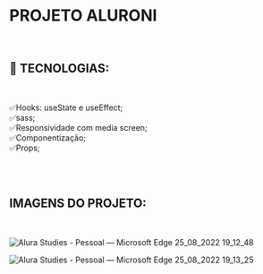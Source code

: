 # PROJETO ALURONI

<br>

## 🌌 TECNOLOGIAS:

<br>

✅Hooks: useState e useEffect;<br>
✅sass;<br>
✅Responsividade com media screen;<br>
✅Componentização;<br>
✅Props;<br>

<br>
<br>

## IMAGENS DO PROJETO:

<br>


![Alura Studies - Pessoal — Microsoft​ Edge 25_08_2022 19_12_48](https://user-images.githubusercontent.com/101364762/186802532-7e69bfab-3d19-4e7f-8f96-c0ab5c6b1087.png)

![Alura Studies - Pessoal — Microsoft​ Edge 25_08_2022 19_13_25](https://user-images.githubusercontent.com/101364762/186802543-807e9df0-e54c-4844-9ef9-3c86cd0401d5.png)
